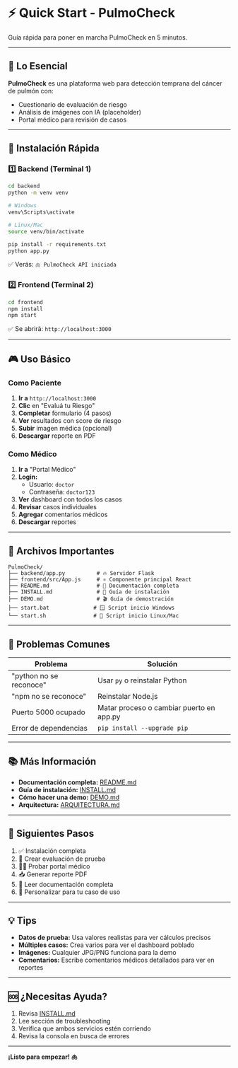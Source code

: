 # ⚡ Quick Start - PulmoCheck

Guía rápida para poner en marcha PulmoCheck en 5 minutos.

---

## 🎯 Lo Esencial

**PulmoCheck** es una plataforma web para detección temprana del cáncer de pulmón con:
- Cuestionario de evaluación de riesgo
- Análisis de imágenes con IA (placeholder)
- Portal médico para revisión de casos

---

## 🚀 Instalación Rápida

### 1️⃣ Backend (Terminal 1)

```bash
cd backend
python -m venv venv

# Windows
venv\Scripts\activate

# Linux/Mac
source venv/bin/activate

pip install -r requirements.txt
python app.py
```

✅ Verás: `🫁 PulmoCheck API iniciada`

### 2️⃣ Frontend (Terminal 2)

```bash
cd frontend
npm install
npm start
```

✅ Se abrirá: `http://localhost:3000`

---

## 🎮 Uso Básico

### Como Paciente

1. **Ir a** `http://localhost:3000`
2. **Clic** en "Evaluá tu Riesgo"
3. **Completar** formulario (4 pasos)
4. **Ver** resultados con score de riesgo
5. **Subir** imagen médica (opcional)
6. **Descargar** reporte en PDF

### Como Médico

1. **Ir a** "Portal Médico"
2. **Login:**
   - Usuario: `doctor`
   - Contraseña: `doctor123`
3. **Ver** dashboard con todos los casos
4. **Revisar** casos individuales
5. **Agregar** comentarios médicos
6. **Descargar** reportes

---

## 📁 Archivos Importantes

```
PulmoCheck/
├── backend/app.py          # 🔥 Servidor Flask
├── frontend/src/App.js     # ⚛️ Componente principal React
├── README.md               # 📖 Documentación completa
├── INSTALL.md              # 💾 Guía de instalación
├── DEMO.md                 # 🎬 Guía de demostración
├── start.bat              # 🪟 Script inicio Windows
└── start.sh               # 🐧 Script inicio Linux/Mac
```

---

## 🐛 Problemas Comunes

| Problema | Solución |
|----------|----------|
| "python no se reconoce" | Usar `py` o reinstalar Python |
| "npm no se reconoce" | Reinstalar Node.js |
| Puerto 5000 ocupado | Matar proceso o cambiar puerto en app.py |
| Error de dependencias | `pip install --upgrade pip` |

---

## 📚 Más Información

- **Documentación completa:** [README.md](README.md)
- **Guía de instalación:** [INSTALL.md](INSTALL.md)
- **Cómo hacer una demo:** [DEMO.md](DEMO.md)
- **Arquitectura:** [ARQUITECTURA.md](ARQUITECTURA.md)

---

## 🎯 Siguientes Pasos

1. ✅ Instalación completa
2. 🧪 Crear evaluación de prueba
3. 👨‍⚕️ Probar portal médico
4. 📥 Generar reporte PDF
5. 📖 Leer documentación completa
6. 🚀 Personalizar para tu caso de uso

---

## 💡 Tips

- **Datos de prueba:** Usa valores realistas para ver cálculos precisos
- **Múltiples casos:** Crea varios para ver el dashboard poblado
- **Imágenes:** Cualquier JPG/PNG funciona para la demo
- **Comentarios:** Escribe comentarios médicos detallados para ver en reportes

---

## 🆘 ¿Necesitas Ayuda?

1. Revisa [INSTALL.md](INSTALL.md)
2. Lee sección de troubleshooting
3. Verifica que ambos servicios estén corriendo
4. Revisa la consola en busca de errores

---

**¡Listo para empezar! 🫁**

